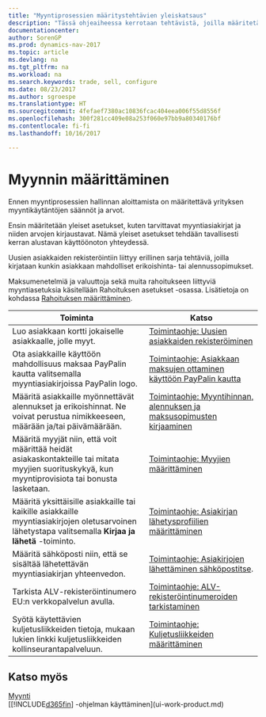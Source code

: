 ```yaml
---
title: "Myyntiprosessien määritystehtävien yleiskatsaus"
description: "Tässä ohjeaiheessa kerrotaan tehtävistä, joilla määritetään myyntikäytäntöjen ja -prosessien määrityksessä käytettävät säännöt ja arvot."
documentationcenter: 
author: SorenGP
ms.prod: dynamics-nav-2017
ms.topic: article
ms.devlang: na
ms.tgt_pltfrm: na
ms.workload: na
ms.search.keywords: trade, sell, configure
ms.date: 08/23/2017
ms.author: sgroespe
ms.translationtype: HT
ms.sourcegitcommit: 4fefaef7380ac10836fcac404eea006f55d8556f
ms.openlocfilehash: 300f281cc409e08a253f060e97bb9a80340176bf
ms.contentlocale: fi-fi
ms.lasthandoff: 10/16/2017

---
```

# <a name="setting-up-sales"></a>Myynnin määrittäminen
Ennen myyntiprosessien hallinnan aloittamista on määritettävä yrityksen myyntikäytäntöjen säännöt ja arvot.

Ensin määritetään yleiset asetukset, kuten tarvittavat myyntiasiakirjat ja niiden arvojen kirjaustavat. Nämä yleiset asetukset tehdään tavallisesti kerran alustavan käyttöönoton yhteydessä.

Uusien asiakkaiden rekisteröintiin liittyy erillinen sarja tehtäviä, joilla kirjataan kunkin asiakkaan mahdolliset erikoishinta- tai alennussopimukset.

Maksumenetelmiä ja valuuttoja sekä muita rahoitukseen liittyviä myyntiasetuksia käsitellään Rahoituksen asetukset -osassa. Lisätietoja on kohdassa [Rahoituksen määrittäminen](finance-setup-finance.md).

| Toiminta | Katso |
| --- | --- |
| Luo asiakkaan kortti jokaiselle asiakkaalle, jolle myyt. |[Toimintaohje: Uusien asiakkaiden rekisteröiminen](sales-how-register-new-customers.md) |
| Ota asiakkaille käyttöön mahdollisuus maksaa PayPalin kautta valitsemalla myyntiasiakirjoissa PayPalin logo. |[Toimintaohje: Asiakkaan maksujen ottaminen käyttöön PayPalin kautta](sales-how-enable-payment-service-extensions.md) |
| Määritä asiakkaille myönnettävät alennukset ja erikoishinnat. Ne voivat perustua nimikkeeseen, määrään ja/tai päivämäärään. |[Toimintaohje: Myyntihinnan, alennuksen ja maksusopimusten kirjaaminen](sales-how-record-sales-price-discount-payment-agreements.md) |
| Määritä myyjät niin, että voit määrittää heidät asiakaskontakteille tai mitata myyjien suorituskykyä, kun myyntiprovisiota tai bonusta lasketaan. |[Toimintaohje: Myyjien määrittäminen](sales-how-setup-salespeople.md) |
| Määritä yksittäisille asiakkaille tai kaikille asiakkaille myyntiasiakirjojen oletusarvoinen lähetystapa valitsemalla **Kirjaa ja lähetä** -toiminto. |[Toimintaohje: Asiakirjan lähetysprofiilien määrittäminen](sales-how-setup-document-send-profiles.md) |
| Määritä sähköposti niin, että se sisältää lähetettävän myyntiasiakirjan yhteenvedon. |[Toimintaohje: Asiakirjojen lähettäminen sähköpostitse](ui-how-send-documents-email.md). |
|Tarkista ALV-rekisteröintinumero EU:n verkkopalvelun avulla.|[Toimintaohje: ALV-rekisteröintinumeroiden tarkistaminen](sales-how-to-verify-vat-registration-numbers.md)|
|Syötä käytettävien kuljetusliikkeiden tietoja, mukaan lukien linkki kuljetusliikkeiden kollinseurantapalveluun.|[Toimintaohje: Kuljetusliikkeiden määrittäminen](sales-how-to-set-up-shipping-agents.md)|

## <a name="see-also"></a>Katso myös
[Myynti](sales-manage-sales.md)  
[[!INCLUDE[d365fin](includes/d365fin_md.md)] -ohjelman käyttäminen](ui-work-product.md)


